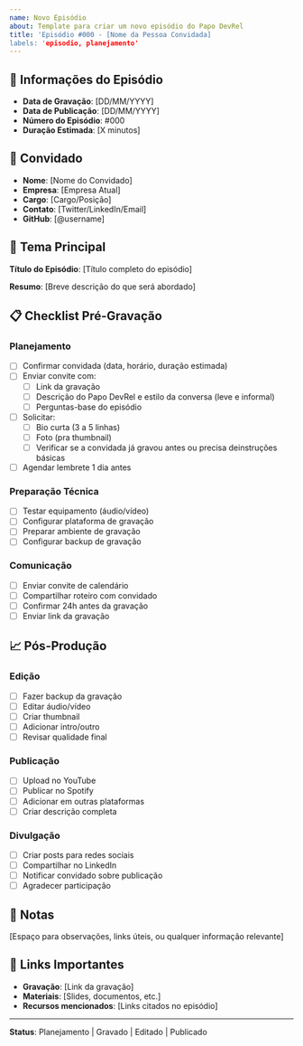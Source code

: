 ```yaml
---
name: Novo Episódio
about: Template para criar um novo episódio do Papo DevRel
title: 'Episódio #000 - [Nome da Pessoa Convidada]
labels: 'episodio, planejamento'
---
```


## 📅 Informações do Episódio

- **Data de Gravação**: [DD/MM/YYYY]
- **Data de Publicação**: [DD/MM/YYYY]
- **Número do Episódio**: #000
- **Duração Estimada**: [X minutos]

## 👥 Convidado

- **Nome**: [Nome do Convidado]
- **Empresa**: [Empresa Atual]
- **Cargo**: [Cargo/Posição]
- **Contato**: [Twitter/LinkedIn/Email]
- **GitHub**: [@username]

## 🎯 Tema Principal

**Título do Episódio**: [Título completo do episódio]

**Resumo**: [Breve descrição do que será abordado]

## 📋 Checklist Pré-Gravação

### Planejamento

- [ ] Confirmar convidada (data, horário, duração estimada)
- [ ] Enviar convite com:
  - [ ] Link da gravação
  - [ ] Descrição do Papo DevRel e estilo da conversa (leve e informal)
  - [ ] Perguntas-base do episódio

- [ ] Solicitar:
  - [ ] Bio curta (3 a 5 linhas)
  - [ ] Foto (pra thumbnail)
  - [ ] Verificar se a convidada já gravou antes ou precisa deinstruções básicas

- [ ] Agendar lembrete 1 dia antes

### Preparação Técnica

- [ ] Testar equipamento (áudio/vídeo)
- [ ] Configurar plataforma de gravação
- [ ] Preparar ambiente de gravação
- [ ] Configurar backup de gravação

### Comunicação

- [ ] Enviar convite de calendário
- [ ] Compartilhar roteiro com convidado
- [ ] Confirmar 24h antes da gravação
- [ ] Enviar link da gravação

## 📈 Pós-Produção

### Edição

- [ ] Fazer backup da gravação
- [ ] Editar áudio/vídeo
- [ ] Criar thumbnail
- [ ] Adicionar intro/outro
- [ ] Revisar qualidade final

### Publicação

- [ ] Upload no YouTube
- [ ] Publicar no Spotify
- [ ] Adicionar em outras plataformas
- [ ] Criar descrição completa

### Divulgação

- [ ] Criar posts para redes sociais
- [ ] Compartilhar no LinkedIn
- [ ] Notificar convidado sobre publicação
- [ ] Agradecer participação

## 📝 Notas

[Espaço para observações, links úteis, ou qualquer informação relevante]

## 🔗 Links Importantes

- **Gravação**: [Link da gravação]
- **Materiais**: [Slides, documentos, etc.]
- **Recursos mencionados**: [Links citados no episódio]

---

**Status**: Planejamento | Gravado | Editado | Publicado
